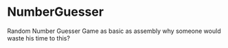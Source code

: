 # NumberGuesser
Random Number Guesser Game as basic as assembly why someone would waste his time to this?
